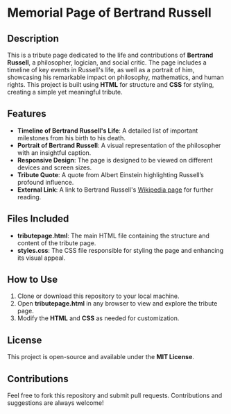 # Memorial Page of Bertrand Russell

## Description
This is a tribute page dedicated to the life and contributions of **Bertrand Russell**, a philosopher, logician, and social critic. The page includes a timeline of key events in Russell's life, as well as a portrait of him, showcasing his remarkable impact on philosophy, mathematics, and human rights. This project is built using **HTML** for structure and **CSS** for styling, creating a simple yet meaningful tribute.

## Features
- **Timeline of Bertrand Russell's Life**: A detailed list of important milestones from his birth to his death.
- **Portrait of Bertrand Russell**: A visual representation of the philosopher with an insightful caption.
- **Responsive Design**: The page is designed to be viewed on different devices and screen sizes.
- **Tribute Quote**: A quote from Albert Einstein highlighting Russell’s profound influence.
- **External Link**: A link to Bertrand Russell's [Wikipedia page](https://en.wikipedia.org/wiki/Bertrand_Russell) for further reading.

## Files Included
- **tributepage.html**: The main HTML file containing the structure and content of the tribute page.
- **styles.css**: The CSS file responsible for styling the page and enhancing its visual appeal.

## How to Use
1. Clone or download this repository to your local machine.
2. Open **tributepage.html** in any browser to view and explore the tribute page.
3. Modify the **HTML** and **CSS** as needed for customization.

## License
This project is open-source and available under the **MIT License**.

## Contributions
Feel free to fork this repository and submit pull requests. Contributions and suggestions are always welcome!
